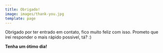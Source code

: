 ```yaml
---
title: Obrigado!
image: images/thank-you.jpg
template: page
---
```


Obrigado por ter entrado em contato, fico muito feliz com isso. Prometo que irei responder o mais rápido possivel, tá? :)


**Tenha um ótimo dia!**